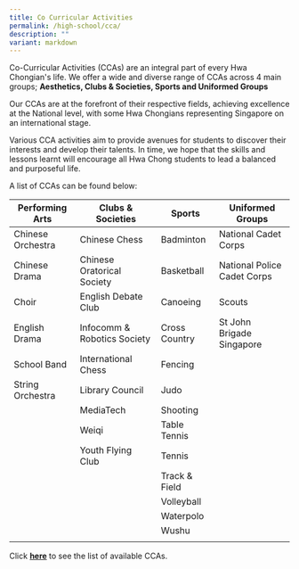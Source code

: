 ```yaml
---
title: Co Curricular Activities
permalink: /high-school/cca/
description: ""
variant: markdown
---
```

Co-Curricular Activities (CCAs) are an integral part of every Hwa Chongian's life. We offer a wide and diverse range of CCAs across 4 main groups; <b>Aesthetics, Clubs &amp; Societies, Sports and Uniformed Groups</b>

Our CCAs are at the forefront of their respective fields, achieving excellence at the National level, with some Hwa Chongians representing Singapore on an international stage.

Various CCA activities aim to provide avenues for students to discover their interests and develop their talents. In time, we hope that the skills and lessons learnt will encourage all Hwa Chong students to lead a balanced and purposeful life.

A list of CCAs can be found below:

|Performing Arts |Clubs &amp; Societies |Sports|Uniformed Groups|
|---|---|---|---|
|Chinese Orchestra|Chinese Chess|Badminton|National Cadet Corps|
|Chinese Drama|Chinese Oratorical Society|Basketball|National Police Cadet Corps|
|Choir|English Debate Club|Canoeing|Scouts|
|English Drama|Infocomm &amp; Robotics Society|Cross Country|St John Brigade Singapore|
|School Band|International Chess|Fencing||
|String Orchestra|Library Council|Judo||
||MediaTech|Shooting||
||Weiqi|Table Tennis||
||Youth Flying Club|Tennis||
|||Track &amp; Field||
|||Volleyball||
|||Waterpolo||
|||Wushu||
|||||



Click&nbsp;**[here](https://sites.google.com/hci.edu.sg/hs-pecca/co-curricular-activties)**&nbsp;to see the list of available CCAs.